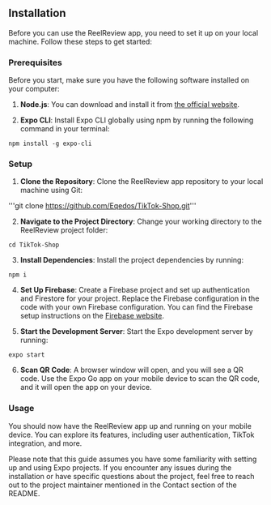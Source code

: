## Installation

Before you can use the ReelReview app, you need to set it up on your local machine. Follow these steps to get started:

### Prerequisites

Before you start, make sure you have the following software installed on your computer:

1. **Node.js**: You can download and install it from [the official website](https://nodejs.org/).

2. **Expo CLI**: Install Expo CLI globally using npm by running the following command in your terminal:

```npm install -g expo-cli```


### Setup

1. **Clone the Repository**: Clone the ReelReview app repository to your local machine using Git:

'''git clone https://github.com/Eqedos/TikTok-Shop.git'''


2. **Navigate to the Project Directory**: Change your working directory to the ReelReview project folder:

```cd TikTok-Shop```


3. **Install Dependencies**: Install the project dependencies by running:

```npm i```


4. **Set Up Firebase**: Create a Firebase project and set up authentication and Firestore for your project. Replace the Firebase configuration in the code with your own Firebase configuration. You can find the Firebase setup instructions on the [Firebase website](https://firebase.google.com/docs/web/setup).

5. **Start the Development Server**: Start the Expo development server by running:

```expo start```


6. **Scan QR Code**: A browser window will open, and you will see a QR code. Use the Expo Go app on your mobile device to scan the QR code, and it will open the app on your device.

### Usage

You should now have the ReelReview app up and running on your mobile device. You can explore its features, including user authentication, TikTok integration, and more.

Please note that this guide assumes you have some familiarity with setting up and using Expo projects. If you encounter any issues during the installation or have specific questions about the project, feel free to reach out to the project maintainer mentioned in the Contact section of the README.


